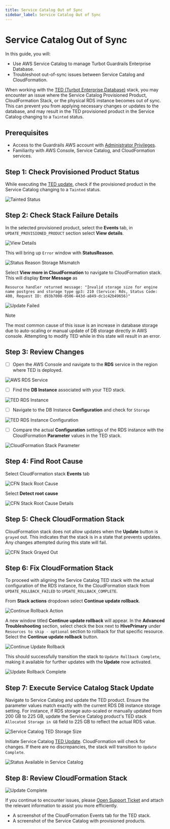 ```yaml
---
title: Service Catalog Out of Sync
sidebar_label: Service Catalog Out of Sync
---
```


# Service Catalog Out of Sync

In this guide, you will:
- Use AWS Service Catalog to manage Turbot Guardrails Enterprise Database.
- Troubleshoot out-of-sync issues between Service Catalog and CloudFormation.

When working with the [TED (Turbot Enterprise Database)](/guardrails/docs/reference/glossary#turbot-guardrails-enterprise-database-ted) stack, you may encounter an issue where the Service Catalog Provisioned Product, CloudFormation Stack, or the physical RDS instance becomes out of sync. This can prevent you from applying necessary changes or updates to the database, and may result in the TED provisioned product in the Service Catalog changing to a `Tainted` status.

## Prerequisites

- Access to the Guardrails AWS account with [Administrator Privileges](/guardrails/docs/enterprise/FAQ/admin-permissions).
- Familiarity with AWS Console, Service Catalog, and CloudFormation services.

## Step 1: Check Provisioned Product Status

While executing the [TED update](guides/hosting-guardrails/updating-stacks/update-ted), check if the provisioned product in the Service Catalog changing to a `Tainted` status.

![Tainted Status](./ted-tained-status.png)

## Step 2: Check Stack Failure Details

In the selected provisioned product, select the **Events** tab, in `UPDATE_PROVISIONED_PRODUCT` section select **View details**.

![View Details](./ted-tained-status-view-details.png)

This will bring up `Error` window with **StatusReason**.

![Status Reason Storage Mismatch](./ted-tained-status-view-details-reason-invalid-storage-size.png)

Select **View more in CloudFormation** to navigate to CloudFormation stack. This will display **Error Message** as

`Resource handler returned message: "Invalid storage size for engine name postgres and storage type gp3: 210 (Service: Rds, Status Code: 400, Request ID: d93b7008-0506-443d-a849-dc1c42b49656)"`

![Update Failed](./ted-cfn-stack-invalid-storage-size.png)

<!-- `Resource handler returned message: "You can't currently modify the storage of this DB instance. Try again after approximately 1 hours. (Service: Rds, Status Code: 400, Request ID: 204c3dfd-ec84-47fd-9ec8-0f8ddb0d25ba)" (RequestToken: c075be89-6fee-0a9a-8cf7-8b0faa043048, HandlerErrorCode: InvalidRequest)` -->

> [!NOTE]
> The most common cause of this issue is an increase in database storage due to auto-scaling or manual update of DB storage directly in AWS console. Attempting to modify TED while in this state will result in an error.

## Step 3: Review Changes

- [ ] Open the AWS Console and navigate to the **RDS** service in the region where TED is deployed.

![AWS RDS Service](./aws-rds-service-console.png)

- [ ] Find the **DB Instance** associated with your TED stack.

![TED RDS Instance](./ted-rds-instance.png)

- [ ] Navigate to the DB Instance **Configuration** and check for `Storage`

![TED RDS Instance Configuration](./ted-rds-instance-configuration.png)

- [ ] Compare the actual **Configuration** settings of the RDS instance with the CloudFormation **Parameter** values in the TED stack.

![CloudFormation Stack Parameter](./ted-cfn-service-catalog-stack-paramater.png)

<!-- ## Step 4: Resolution Should we have resolution section?-->

## Step 4: Find Root Cause

Select CloudFormation stack **Events** tab

![CFN Stack Root Cause](./ted-cfn-stack-root-cause.png)

Select **Detect root cause**

![CFN Stack Root Cause Details](./ted-cfn-stack-root-cause-details.png)

## Step 5: Check CloudFormation Stack

CloudFormation stack does not allow updates when the **Update** button is `grayed` out. This indicates that the stack is in a state that prevents updates. Any changes attempted during this state will fail.

![CFN Stack Grayed Out](./ted-cfn-stack-grayed-out.png)

## Step 6: Fix CloudFormation Stack

To proceed with aligning the Service Catalog TED stack with the actual configuration of the RDS instance, fix the CloudFormation stack from `UPDATE_ROLLBACK_FAILED` to `UPDATE_ROLLBACK_COMPLETE`.

From **Stack actions** dropdown select **Continue update rollback**.

![Continue Rollback Action](./ted-stack-continue-rollback-action.png)

A new window titled **Continue update rollback** will appear. In the **Advanced Troubleshooting** section, select check the box next to **HivePrimary** under `Resources to skip - optional` section to rollback for that specific resource. Select the **Continue update rollback** button.

![Continue Update Rollback](./continue-update-rollback.png)

This should successfully transition the stack to `Update Rollback Complete`, making it available for further updates with the **Update** now activated.

![Update Rollback Complete](./ted-cfn-stack-update-rollback-complete.png)

## Step 7: Execute Service Catalog Stack Update

Navigate to Service Catalog and update the TED product. Ensure the parameter values match exactly with the current RDS DB instance storage setting. For instance, if RDS storage auto-scaled or manually updated from 200 GB to 225 GB, update the Service Catalog product's TED stack `Allocated Storage in GB` field to 225 GB to reflect the actual RDS value.

![Service Catalog TED Storage Size](./ted-stack-rds-updated-storage-size.png)

Initiate Service Catalog [TED Update](guides/hosting-guardrails/updating-stacks/update-ted). CloudFormation will check for changes. If there are no discrepancies, the stack will transition to `Update Complete`.

![Status Available in Service Catalog](./service-catalog-status-available.png)

## Step 8: Review CloudFormation Stack

![Update Complete](./update-complete.png)

If you continue to encounter issues, please [Open Support Ticket](https://support.turbot.com) and attach the relevant information to assist you more efficiently.

- A screenshot of the CloudFormation Events tab for the TED stack.
- A screenshot of the Service Catalog with provisioned products.
